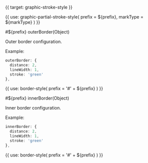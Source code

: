{{ target: graphic-stroke-style }}

{{ use: graphic-partial-stroke-style(
prefix = ${prefix},
markType = ${markType}
) }}

#${prefix} outerBorder(Object)

Outer border configuration.

Example:

```ts
outerBorder: {
  distance: 2,
  lineWidth: 1,
  stroke: 'green'
},
```

{{ use: border-style(
prefix = '#' + ${prefix}
) }}

#${prefix} innerBorder(Object)

Inner border configuration.

Example:

```ts
innerBorder: {
  distance: 2,
  lineWidth: 1,
  stroke: 'green'
},
```

{{ use: border-style(
prefix = '#' + ${prefix}
) }}
